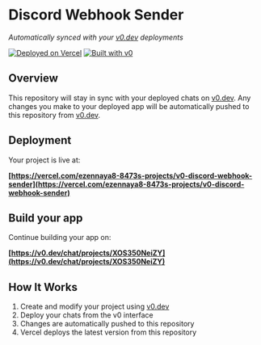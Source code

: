 # Discord Webhook Sender

*Automatically synced with your [v0.dev](https://v0.dev) deployments*

[![Deployed on Vercel](https://img.shields.io/badge/Deployed%20on-Vercel-black?style=for-the-badge&logo=vercel)](https://vercel.com/ezennaya8-8473s-projects/v0-discord-webhook-sender)
[![Built with v0](https://img.shields.io/badge/Built%20with-v0.dev-black?style=for-the-badge)](https://v0.dev/chat/projects/XOS350NeiZY)

## Overview

This repository will stay in sync with your deployed chats on [v0.dev](https://v0.dev).
Any changes you make to your deployed app will be automatically pushed to this repository from [v0.dev](https://v0.dev).

## Deployment

Your project is live at:

**[https://vercel.com/ezennaya8-8473s-projects/v0-discord-webhook-sender](https://vercel.com/ezennaya8-8473s-projects/v0-discord-webhook-sender)**

## Build your app

Continue building your app on:

**[https://v0.dev/chat/projects/XOS350NeiZY](https://v0.dev/chat/projects/XOS350NeiZY)**

## How It Works

1. Create and modify your project using [v0.dev](https://v0.dev)
2. Deploy your chats from the v0 interface
3. Changes are automatically pushed to this repository
4. Vercel deploys the latest version from this repository
